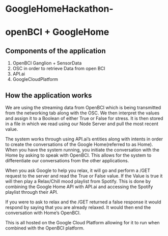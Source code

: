 # GoogleHomeHackathon-
# openBCI + GoogleHome

## Components of the application
1. OpenBCI Ganglion + SensorData
2. OSC in order to retrieve Data from open BCI
3. API.ai
4. GoogleCloudPlatform

## How the application works
We are using the streaming data from OpenBCI which is being transmitted from the networking tab along with the OSC. We then interpret the values and assign it to a Boolean of either True or False for stress. It is then stored in a file in which we read using our Node Server and pull the most recent value.

The system works through using API.ai’s entities along with intents in order to create the conversations of the Google Home(referred to as Home). When you have the system running, you initiate the conversation with the Home by asking to speak with OpenBCI. This allows for the system to differentiate our conversations from the other applications.

When you ask Google to help you relax, it will go and perform a /GET request to the server and read the True or False value. If the Value is true it will then play a Relax/Chill mood playlist from Spotify.  This is done by combining the Google Home API with API.ai and accessing the Spotify playlist through their API.

If you were to ask to relax and the /GET returned a false response it would respond by saying that you are already relaxed. It would then end the conversation with Home’s OpenBCI.

This is all hosted on the Google Cloud Platform allowing for it to run when combined with the OpenBCI platform.
